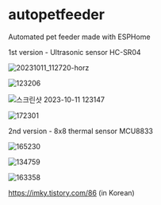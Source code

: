 # autopetfeeder
Automated pet feeder made with ESPHome 

1st version - Ultrasonic sensor HC-SR04

![20231011_112720-horz](https://github.com/sevengivings/autopetfeeder/assets/2328500/d991ff60-f46b-4c16-9cdc-63db017f3231)

![123206](https://github.com/sevengivings/autopetfeeder/assets/2328500/49d82c50-fd5c-4085-898e-c82643fa850d)

![스크린샷 2023-10-11 123147](https://github.com/sevengivings/autopetfeeder/assets/2328500/9d5f902b-f0c7-4e54-8d24-afc0eedc4316)

![172301](https://github.com/sevengivings/autopetfeeder/assets/2328500/b003151e-9193-48b4-8353-d4b195360504)

2nd version - 8x8 thermal sensor MCU8833 

![165230](https://github.com/sevengivings/autopetfeeder/assets/2328500/ed004c01-10b7-4d8b-a099-c494bfea1283)

![134759](https://github.com/sevengivings/autopetfeeder/assets/2328500/7e662bf1-d4e7-47f0-9aee-442b1c3a69e7)

![163358](https://github.com/sevengivings/autopetfeeder/assets/2328500/a262c3d5-37a3-4c62-8f47-96697ee1c642)

https://imky.tistory.com/86 (in Korean)
